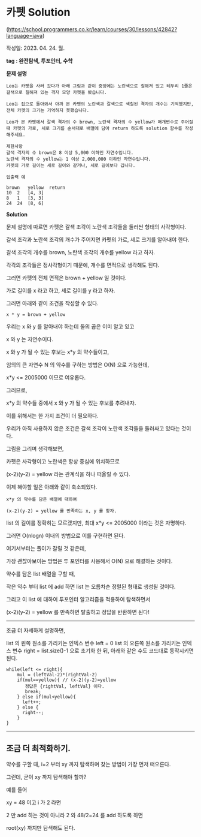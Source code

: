 # 카펫 Solution
(https://school.programmers.co.kr/learn/courses/30/lessons/42842?language=java)

작성일: 2023. 04. 24. 월.

**tag : 완전탐색, 투포인터, 수학**


**문제 설명**
```
Leo는 카펫을 사러 갔다가 아래 그림과 같이 중앙에는 노란색으로 칠해져 있고 테두리 1줄은 갈색으로 칠해져 있는 격자 모양 카펫을 봤습니다.

Leo는 집으로 돌아와서 아까 본 카펫의 노란색과 갈색으로 색칠된 격자의 개수는 기억했지만, 전체 카펫의 크기는 기억하지 못했습니다.

Leo가 본 카펫에서 갈색 격자의 수 brown, 노란색 격자의 수 yellow가 매개변수로 주어질 때 카펫의 가로, 세로 크기를 순서대로 배열에 담아 return 하도록 solution 함수를 작성해주세요.

제한사항
갈색 격자의 수 brown은 8 이상 5,000 이하인 자연수입니다.
노란색 격자의 수 yellow는 1 이상 2,000,000 이하인 자연수입니다.
카펫의 가로 길이는 세로 길이와 같거나, 세로 길이보다 깁니다.

입출력 예

brown	yellow	return
10	2	[4, 3]
8	1	[3, 3]
24	24	[8, 6]
```
**Solution**

문제 설명에 따르면 카펫은 갈색 조각이 노란색 조각들을 둘러싼 형태의 사각형이다.

갈색 조각과 노란색 조각의 개수가 주어지면 카펫의 가로, 세로 크기를 알아내야 한다.

갈색 조각의 개수를 brown, 노란색 조각의 개수를 yellow 라고 하자.

각각의 조각들은 정사각형이기 때문에, 개수를 면적으로 생각해도 된다.

그러면 카펫의 전체 면적은 brown + yellow 일 것이다.

가로 길이를 x 라고 하고, 세로 길이를 y 라고 하자.

그러면 아래와 같이 조건을 작성할 수 있다.

```
x * y = brown + yellow
```

우리는 x 와 y 를 알아내야 하는데 둘의 곱은 이미 알고 있고

x 와 y 는 자연수이다.

x 와 y 가 될 수 있는 후보는 x*y 의 약수들이고,

임의의 큰 자연수 N 의 약수를 구하는 방법은 O(N) 으로 가능한데,

x*y <= 2005000 이므로 여유롭다.

그러므로,

x*y 의 약수들 중에서 x 와 y 가 될 수 있는 후보를 추려내자.

이를 위해서는 한 가지 조건이 더 필요하다.

우리가 아직 사용하지 않은 조건은 갈색 조각이 노란색 조각들을 둘러싸고 있다는 것이다.

그림을 그리며 생각해보면,

카펫은 사각형이고 노란색은 항상 중심에 위치하므로

(x-2)(y-2) = yellow 라는 관계식을 하나 떠올릴 수 있다.

이제 해야할 일은 아래와 같이 축소되었다.

```
x*y 의 약수를 담은 배열에 대하여

(x-2)(y-2) = yellow 를 만족하는 x, y 를 찾자.
```

list 의 길이를 정확히는 모르겠지만, 최대 x*y <= 2005000 이라는 것은 자명하다.

그러면 O(nlogn) 이내의 방법으로 이를 구현하면 된다.

여기서부터는 풀이가 갈릴 것 같은데,

가장 괜찮아보이는 방법은 투 포인터를 사용해서 O(N) 으로 해결하는 것이다.

약수를 담은 list 배열을 구할 때,

작은 약수 부터 list 에 add 하면 list 는 오름차순 정렬된 형태로 생성될 것이다.

그리고 이 list 에 대하여 투포인터 알고리즘을 적용하여 탐색하면서

(x-2)(y-2) = yellow 를 만족하면 탈출하고 정답을 반환하면 된다!

---
조금 더 자세하게 설명하면,

list 의 왼쪽 원소를 가리키는 인덱스 변수 left = 0 
list 의 오른쪽 원소를 가리키는 인덱스 변수 right = list.size()-1 으로 초기화 한 뒤, 아래와 같은 수도 코드대로 동작시키면 된다.

```
while(left <= right){
    mul = (leftVal-2)*(rightVal-2)
    if(mul==yellow){ // (x-2)(y-2)=yellow
       정답은 {rightVal, leftVal} 이다.
       break;
    } else if(mul<yellow){
      left++; 
    } else {
      right--;
    }
}
```



---
## 조금 더 최적화하기.

약수를 구할 때, i=2 부터 xy 까지 탐색하며 찾는 방법이 가장 먼저 떠오른다.

그런데, 굳이 xy 까지 탐색해야 할까?

예를 들어

xy = 48 이고 i 가 2  라면

2 만 add 하는 것이 아니라 2 와 48/2=24 를 add 하도록 하면

root(xy) 까지만 탐색해도 된다.
